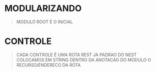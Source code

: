 
# MODULARIZANDO
> MODULO ROOT É O INICIAL
> 
# CONTROLE
> CADA CONTROLE É UMA ROTA REST JA PADRAO DO NEST COLOCAMOS EM STRING DENTRO DA ANOTACAO DO MODULO O RECURSO/ENDERECO DA ROTA